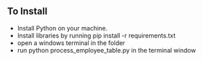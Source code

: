 ## To Install
* Install Python on your machine.
* Install libraries by running pip install -r requirements.txt
* open a windows terminal in the folder
* run python process_employee_table.py in the terminal window